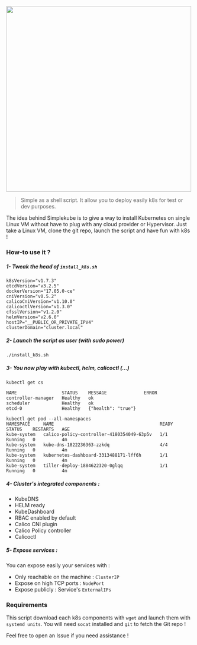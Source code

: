 <img src="https://i.imgur.com/gMGVimd.png" width="500">

> Simple as a shell script. It allow you to deploy easily k8s for test or dev purposes.

The idea behind Simplekube is to give a way to install Kubernetes on single Linux VM without have to plug with any cloud provider or Hypervisor. Just take a Linux VM, clone the git repo, launch the script and have fun with k8s !

### How-to use it ?

##### 1- Tweak the head of `install_k8s.sh`
 
 ```
k8sVersion="v1.7.3"
etcdVersion="v3.2.5"
dockerVersion="17.05.0-ce"
cniVersion="v0.5.2"
calicoCniVersion="v1.10.0"
calicoctlVersion="v1.3.0"
cfsslVersion="v1.2.0"
helmVersion="v2.6.0"
hostIP="__PUBLIC_OR_PRIVATE_IPV4"
clusterDomain="cluster.local"
 ```
##### 2- Launch the script as user (with sudo power)

`./install_k8s.sh`

##### 3- You now play with kubectl, helm, calicoctl (...)

```
kubectl get cs 

NAME                 STATUS    MESSAGE              ERROR
controller-manager   Healthy   ok
scheduler            Healthy   ok
etcd-0               Healthy   {"health": "true"}

kubectl get pod --all-namespaces
NAMESPACE     NAME                                        READY     STATUS    RESTARTS   AGE
kube-system   calico-policy-controller-4180354049-63p5v   1/1       Running   0          4m
kube-system   kube-dns-1822236363-zzkdq                   4/4       Running   0          4m
kube-system   kubernetes-dashboard-3313488171-lff6h       1/1       Running   0          4m
kube-system   tiller-deploy-1884622320-0glqq              1/1       Running   0          4m
```
##### 4- Cluster's integrated components :

  - KubeDNS
  - HELM ready
  - KubeDashboard
  - RBAC enabled by default
  - Calico CNI plugin
  - Calico Policy controller 
  - Calicoctl

##### 5- Expose services :

You can expose easily your services with :

  - Only reachable on the machine : `ClusterIP`
  - Expose on high TCP ports : `NodePort`
  - Expose publicly : Service's `ExternalIPs`

### Requirements

This script download each k8s components with `wget` and launch them with `systemd units`. 
You will need `socat` installed and `git` to fetch the Git repo !

Feel free to open an Issue if you need assistance !

